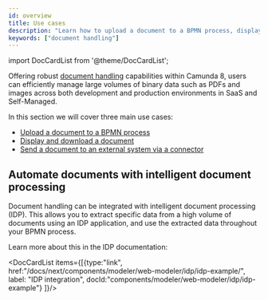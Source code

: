 ```yaml
---
id: overview
title: Use cases
description: "Learn how to upload a document to a BPMN process, display and download a document in a user task, and send a document to an external system via a connector."
keywords: ["document handling"]
---
```


import DocCardList from '@theme/DocCardList';

Offering robust [document handling](/components/document-handling/getting-started.md) capabilities within Camunda 8, users can efficiently manage large volumes of binary data such as PDFs and images across both development and production environments in SaaS and Self-Managed.

In this section we will cover three main use cases:

- [Upload a document to a BPMN process](/components/document-handling/use-cases/upload-document-to-bpmn-process.md)
- [Display and download a document](/components/document-handling/use-cases/display-and-download-document.md)
- [Send a document to an external system via a connector](/components/document-handling/use-cases/send-document-to-external-system.md)

## Automate documents with intelligent document processing

Document handling can be integrated with intelligent document processing (IDP).
This allows you to extract specific data from a high volume of documents using an IDP application, and use the extracted data throughout your BPMN process.

Learn more about this in the IDP documentation:

<DocCardList items={[{type:"link", href:"/docs/next/components/modeler/web-modeler/idp/idp-example/", label: "IDP integration", docId:"components/modeler/web-modeler/idp/idp-example"}
]}/>
